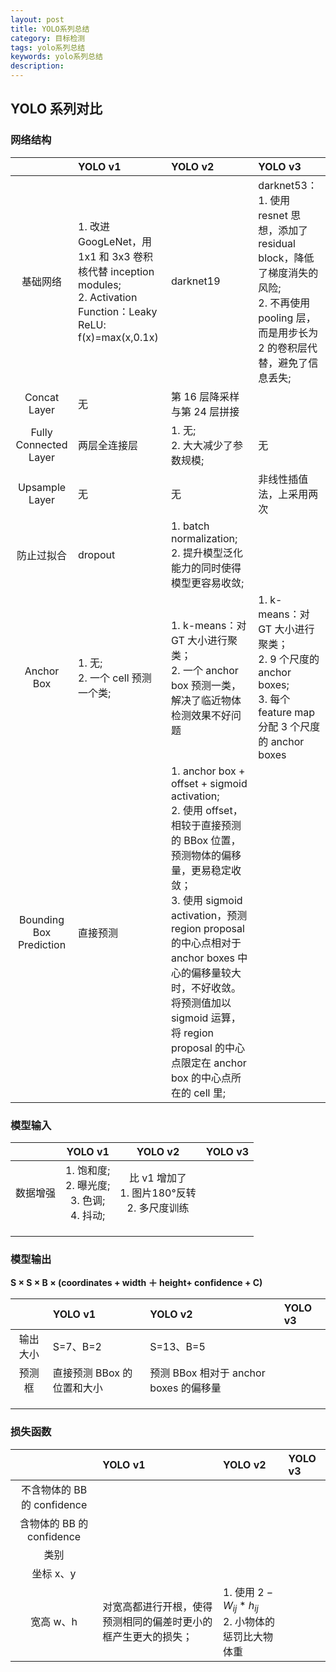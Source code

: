 ```yaml
---
layout: post
title: YOLO系列总结
category: 目标检测
tags: yolo系列总结
keywords: yolo系列总结
description:
---
```


## YOLO 系列对比

### 网络结构

||YOLO v1|YOLO v2|YOLO v3|
|:---:|:---|:---|:---|
|基础网络|1. 改进 GoogLeNet，用 1x1 和 3x3 卷积核代替 inception modules;<br>2. Activation Function：Leaky ReLU: f(x)=max(x,0.1x)|darknet19|darknet53：<br>1. 使用 resnet 思想，添加了 residual block，降低了梯度消失的风险;<br>2. 不再使用 pooling 层，而是用步长为 2 的卷积层代替，避免了信息丢失;|
|Concat Layer|无|第 16 层降采样与第 24 层拼接||
|Fully Connected Layer|两层全连接层|1. 无;<br>2. 大大减少了参数规模;|无|
|Upsample Layer|无|无|非线性插值法，上采用两次|
|防止过拟合|dropout|1. batch normalization;<br>2. 提升模型泛化能力的同时使得模型更容易收敛;||
|Anchor Box|1. 无;<br>2. 一个 cell 预测一个类;|1. k-means：对 GT 大小进行聚类；<br>2. 一个 anchor box 预测一类，解决了临近物体检测效果不好问题|1. k-means：对 GT 大小进行聚类；<br>2. 9 个尺度的 anchor boxes;<br>3. 每个feature map分配 3 个尺度的 anchor boxes|
|Bounding Box Prediction|直接预测|1. anchor box + offset + sigmoid activation;<br>2. 使用 offset，相较于直接预测的 BBox 位置，预测物体的偏移量，更易稳定收敛；<br>3. 使用 sigmoid activation，预测 region proposal 的中心点相对于 anchor boxes 中心的偏移量较大时，不好收敛。将预测值加以 sigmoid 运算，将 region proposal 的中心点限定在 anchor box 的中心点所在的 cell 里;||

### 模型输入

||YOLO v1|YOLO v2|YOLO v3|
|:---:|:---:|:---:|:---:|
|数据增强|1. 饱和度;<br>2. 曝光度;<br>3. 色调;<br>4. 抖动;|比 v1 增加了<br>1. 图片180°反转<br>2. 多尺度训练||
|||||
|||||
|||||

### 模型输出

**S × S × B × (coordinates + width ＋ height+ confidence + C)**

||YOLO v1|YOLO v2|YOLO v3|
|:---:|:---|:---|:---|
|输出大小|S=7、B=2|S=13、B=5||
|预测框|直接预测 BBox 的位置和大小|预测 BBox 相对于 anchor boxes 的偏移量||
|||||
|||||
|||||

### 损失函数

||YOLO v1|YOLO v2|YOLO v3|
|:---:|:---|:---|:---|
|不含物体的 BB 的 confidence||||
|含物体的 BB 的 confidence||||
|类别||||
|坐标 x、y||||
|宽高 w、h|对宽高都进行开根，使得预测相同的偏差时更小的框产生更大的损失；|1. 使用 $2 - W_{ij}*h_{ij}$<br>2. 小物体的惩罚比大物体重||